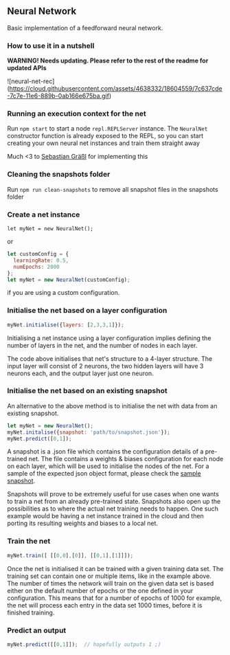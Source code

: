 ## Neural Network

Basic implementation of a feedforward neural network.

### How to use it in a nutshell

**WARNING! Needs updating. Please refer to the rest of the readme for updated APIs**

![neural-net-rec]
(https://cloud.githubusercontent.com/assets/4638332/18604559/7c637cde-7c7e-11e6-889b-0ab166e675ba.gif)

### Running an execution context for the net

Run `npm start` to start a node `repl.REPLServer` instance. The `NeuralNet` 
constructor function is already exposed to the REPL, so you can start creating 
your own neural net instances and train them straight away

Much <3 to [Sebastian Gräßl](https://github.com/bastilian) for implementing this

### Cleaning the snapshots folder

Run `npm run clean-snapshots` to remove all snapshot files in the snapshots folder

### Create a net instance

`let myNet = new NeuralNet();`

or

```javascript
let customConfig = {
  learningRate: 0.5,
  numEpochs: 2000
};
let myNet = new NeuralNet(customConfig);
```

if you are using a custom configuration.

### Initialise the net based on a layer configuration

```javascript
myNet.initialise({layers: [2,3,3,1]});
```

Initialising a net instance using a layer configuration implies defining the number 
of layers in the net, and the number of nodes in each layer.

The code above initialises that net's structure to a 4-layer structure. The input 
layer will consist of 2 neurons, the two hidden layers will have 3 neurons each, and
the output layer just one neuron.

### Initialise the net based on an existing snapshot

An alternative to the above method is to initialise the net with data from an existing
snapshot. 

```javascript
let myNet = new NeuralNet();
myNet.initalise({snapshot: 'path/to/snapshot.json'});
myNet.predict([0,1]);
```

A snapshot is a .json file which contains the configuration details of a pre-trained 
net. The file contains a weights & biases configuration for each node on each 
layer, which will be used to initialise the nodes of the net. For a sample of the expected 
json object format, please check the 
[sample snapshot](https://github.com/CarmenPopoviciu/neural-net/blob/master/sample-snapshot.json).

Snapshots will prove to be extremely useful for use cases when one wants to train a
net from an already pre-trained state. Snapshots also open up the possibilities
as to where the actual net training needs to happen. One such example would be having
a net instance trained in the cloud and then porting its resulting weights and biases
to a local net.
 

### Train the net

```javascript
myNet.train([ [[0,0],[0]], [[0,1],[1]]]);
```

Once the net is initialised it can be trained with a given training data set. The
training set can contain one or multiple items, like in the example above. The number
of times the network will train on the given data set is based either on the default 
number of epochs or the one defined in your configuration. This means that for a
number of epochs of 1000 for example, the net will process each entry in the data set
1000 times, before it is finished training. 

### Predict an output

```javascript
myNet.predict([[0,1]]);  // hopefully outputs 1 ;)
```
